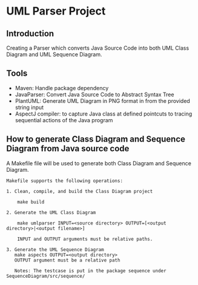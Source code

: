 # UML Parser Project

## Introduction
Creating a Parser which converts Java Source Code into both UML Class Diagram and UML Sequence Diagram.

## Tools
- Maven: Handle package dependency
- JavaParser: Convert Java Source Code to Abstract Syntax Tree
- PlantUML: Generate UML Diagram in PNG format in from the provided string input 
- AspectJ compiler: to capture Java class at defined pointcuts to tracing sequential actions of the Java program

## How to generate Class Diagram and Sequence Diagram from Java source code
A Makefile file will be used to generate both Class Diagram and Sequence Diagram.

````
Makefile supports the following operations:

1. Clean, compile, and build the Class Diagram project

    make build

2. Generate the UML Class Diagram 

    make umlparser INPUT=<source directory> OUTPUT=[<output directory>|<output filename>]
    
    INPUT and OUTPUT arguments must be relative paths.

3. Generate the UML Sequence Diagram
   make aspects OUTPUT=<output directory>
   OUTPUT argument must be a relative path
   
   Notes: The testcase is put in the package sequence under SequenceDiagram/src/sequence/
````
